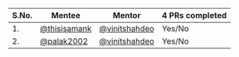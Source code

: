| S.No. | Mentee  | Mentor  | 4 PRs completed |
|---|---|---|---|
| 1.  | [@thisisamank](https://github.com/thisisamank)  | [@vinitshahdeo](https://github.com/vinitshahdeo/)  | Yes/No |
| 2.  | [@palak2002](https://github.com/palak2002)  | [@vinitshahdeo](https://github.com/vinitshahdeo/)  | Yes/No |
